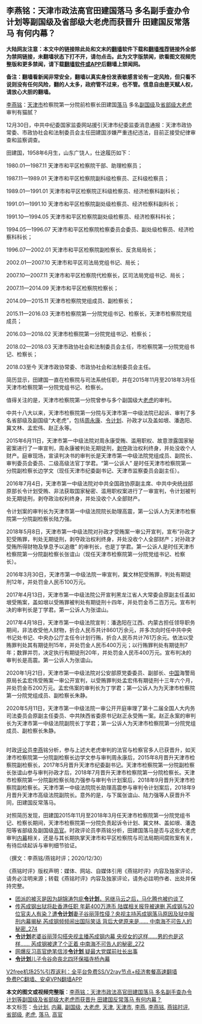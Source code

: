  <h2>李燕铭：天津市政法高官田建国落马 多名副手查办令计划等副国级及省部级大老虎而获晋升 田建国反常落马 有何内幕？</h2> <p class="notice"><b>大陆网友注意：本文中的链接除此处和文末的<a href="https://github.com/bannedbook/fanqiang" >翻墙</a>软件下载和<a href="https://github.com/killgcd/justmysocks/blob/master/README.md">翻墙推荐</a>链接外全部为禁网链接，未翻墙状态下打不开，请勿点击。此为文字版禁闻，欲看图文视频完整版和更多禁闻，请下载<a href="https://github.com/bannedbook/fanqiang">翻墙软件或APP</a>后翻墙上禁闻网。</p><p>备注：翻墙看新闻非常安全，翻墙以真实身份发表敏感言论有一定风险，但只看不说则没有任何风险，翻的人太多，政府管不过来，也不管。信息自由是天赋人权，请放心大胆的翻墙。</b></p>  <div class="entry">  <p></p> <p><a href="https://www.bannedbook.org/bnews/tag/%e6%9d%8e%e7%87%95%e9%93%ad/" class="st_tag internal_tag" rel="tag" title="标签 李燕铭 下的日志">李燕铭</a>&#65306;<a href="https://www.bannedbook.org/bnews/tag/%E5%A4%A9%E6%B4%A5%E5%B8%82/" class="st_tag internal_tag" rel="tag" title="标签 天津市 下的日志">天津市</a>检察院第一分院前检察长田建国<a href="https://www.bannedbook.org/bnews/tag/%E8%90%BD%E9%A9%AC/" class="st_tag internal_tag" rel="tag" title="标签 落马 下的日志">落马</a> 多名<a href="https://www.bannedbook.org/bnews/tag/%E5%89%AF%E5%9B%BD%E7%BA%A7/" class="st_tag internal_tag" rel="tag" title="标签 副国级 下的日志">副国级</a>及<a href="https://www.bannedbook.org/bnews/tag/%E7%9C%81%E9%83%A8%E7%BA%A7/" class="st_tag internal_tag" rel="tag" title="标签 省部级 下的日志">省部级</a><a href="https://www.bannedbook.org/bnews/tag/%e5%a4%a7%e8%80%81%e8%99%8e/" class="st_tag internal_tag" rel="tag" title="标签 大老虎 下的日志">大老虎</a>审判有猫腻&#65311;</p> <p>12月30日&#65292;中共中纪委国家监委网站援引天津市纪委监委消息通报&#65306;天津市政协常委&#12289;市政协社会和法制委员会主任田建国涉嫌严重违纪违法&#65292;目前正接受纪律审查和监察调查&#12290;</p> <p>   田建国&#65292;1958年6月生&#65292;山东广饶人&#65292;仕途履历如下&#65306;</p> <p>1980.01&#8212;1987.11 天津市和平区检察院干部&#12289;助理检察员&#65307;</p> <p>1987.11&#8212;1989.01 天津市和平区检察院副科级检察员&#12289;正科级检察员&#65307;</p> <p>1989.01&#8212;1991.01 天津市和平区检察院正科级检察员&#12289;经济检察科副科长&#65307;</p> <p>1991.01&#8212;1991.10 天津市和平区检察院副处级检察员&#12289;经济检察科副科长&#65307;</p> <p>1991.10&#8212;1994.05 天津市和平区检察院副处级检察员&#12289;经济检察科科长&#65307;</p>  <p>1994.05&#8212;1996.07 天津市和平区检察院检察委员会委员&#12289;副处级检察员&#12289;经济检察科科长&#65307;</p> <p>1996.07&#8212;2002.01 天津市和平区检察院副检察长&#12289;反贪局局长&#65307;</p> <p>2002.01&#8212;2007.10 天津市和平区司法局党组书记&#12289;局长&#65307;</p> <p>2007.10&#8212;2007.11 天津市和平区检察院代检察长&#65292;区司法局党组书记&#12289;局长&#65307;</p> <p>2007.11&#8212;2014.09 天津市和平区检察院检察长&#65307;</p> <p>2014.09&#8212;2015.11 天津市检察院党组成员&#12289;副检察长&#65307;</p> <p>2015.11&#8212;2016.03 天津市检察院第一分院党组书记&#12289;检察长&#65292;天津市检察院党组成员&#65307;</p> <p>2016.03&#8212;2018.02 天津市检察院第一分院党组书记&#12289;检察长&#65307;</p> <p>2018.02&#8212;2018.03 天津市政协社会和法制委员会主任&#65292;市检察院第一分院党组书记&#12289;检察长&#65307;</p>  <p>2018.03至今 天津市政协常委&#12289;市政协社会和法制委员会主任&#12290;</p> <p>   简历显示&#65292;田建国一直在检察院与司法系统任职&#65292;并在2015年11月至2018年3月任天津市检察院第一分院党组书记&#12289;检察长&#12290;</p> <p>值得关注的是&#65292;天津市检察院第一分院曾参与多个副国级大<a href="https://www.bannedbook.org/bnews/tag/%e8%80%81%e8%99%8e/" class="st_tag internal_tag" rel="tag" title="标签 老虎 下的日志">老虎</a>的审判&#12290;</p> <p>中共十八大以来&#65292;天津市检察院第一分院与天津市第一中级法院已起诉&#12289;审判了多名省部级及副国级&#8220;大老虎&#8221;&#65292;包括<span class='wp_keywordlink'><a href="https://www.bannedbook.org/forum2/topic2891.html" title="《周永康其人》《周永康传》" target="_blank">周永康</a></span>&#12289;<a href="https://www.bannedbook.org/bnews/tag/%e4%bb%a4%e8%ae%a1%e5%88%92/" class="st_tag internal_tag" rel="tag" title="标签 令计划 下的日志">令计划</a>&#12289;孙政才以及盖如垠&#12289;潘逸阳&#12289;冀文林&#12289;孟宏伟&#12289;赵正永等&#12290; </p> <p>2015年6月11日&#65292;天津市第一中级法院对周永康受贿&#12289;滥用职权&#12289;故意泄露国家秘密案进行了一审宣判&#65292;周永康被判处无期徒刑&#65292;<span class='wp_keywordlink'><a href="https://www.bannedbook.org/forum2/topic21.html" title="《剥夺》 黄建民 著" target="_blank">剥夺</a></span>政治权利终身&#65292;并处没收个人财产&#12290;庭审现场&#65292;宣读判决书的审判长是天津市第一中级法院党组成员&#12289;副院长&#12289;审判委员会委员&#12289;二级高级法官丁学君&#12290;&#8220;第一公诉人&#8221; 是时任天津市检察院第一分院副检察长边学文&#65288;现任天津市纪委副书记&#12289;天津市监察委员会副主任&#65289;&#12290;</p> <p>2016年7月4日&#65292;天津市第一中级法院对中共全国政协原副主席&#12289;中共中央统战部原部长令计划受贿&#12289;非法获取国家秘密&#12289;滥用职权案进行了一审宣判&#65292;令计划被判处无期徒刑&#65292;剥夺政治权利终身&#65292;并处没收个人全部财产&#12290;</p> <p>令计划案的审判长为天津市第一中级法院院长助理高震&#65292;第一公诉人为天津市检察院第一分院副检察长陆力强&#12290;</p> <p>2018年5月8日&#65292;天津市第一中级法院对孙政才受贿案一审公开宣判&#65292;宣布&#8220;孙政才犯受贿罪&#65292;判处无期徒刑&#65292;剥夺政治权利终身&#65292;并处没收个人全部财产&#65307;对孙政才受贿所得财物及孳息予以追缴&#8221; 的审判长&#65292;也是丁学君&#12290;第一公诉人是时任天津市检察院第一分院副检察长张谊山&#65288;现任天津市检察院第一分院党组书记&#12289;检察长&#65289;&#12290;</p> <p>   2016年3月30日&#65292;天津市第一中级法院一审宣判&#65292;冀文林犯受贿罪&#65292;判处有期徒刑12年&#65292;并处罚金人民币100万元&#12290;</p>  <p>2017年4月13日&#65292;天津市第一中级法院公开宣判黑龙江省人大常委会原副主任盖如垠受贿案&#65292;盖如垠以受贿罪被判处有期徒刑十四年&#65292;并处罚金币二百万元&#12290;宣布判决的审判长是丁学君&#12290;第一公诉人为张谊山&#12290;</p> <p>2017年4月18日&#65292;天津市第一中级法院宣判&#65306;潘逸阳在江西&#12289;内蒙古担任领导职务期间&#65292;非法收受他人财物&#65292;折合人民币共计8601万余元&#65292;并多次向时任中共中央书记处书记&#12289;中央办公厅主任令计划行贿&#65292;折合人民币共计761万余元&#12290;依法以受贿罪判处其有期徒刑15年&#65292;并处罚金人民币400万元&#65307;以行贿罪判处有期徒刑7年&#65307;数罪并罚&#65292;决定执行有期徒刑20年&#65292;并处罚金人民币400万元&#12290;宣布判决的审判长是高震&#12290;第一公诉人为张谊山&#12290;</p> <p>2020年1月21日&#65292;天津市第一中级法院对公安部原党委委员&#12289;副部长&#12289;<span class='wp_keywordlink_affiliate'><a href="https://www.bannedbook.org/" title="中国" target="_blank">中国</a></span>海警局原局长孟宏伟受贿案一审公开宣判&#65292;以受贿罪判处孟宏伟有期徒刑十三年六个月&#65292;并处罚金币200万元&#12290;孟宏伟案的审判长为丁学君&#65307;第一公诉人为为天津市检察院第一分院党组成员&#12289;副检察长朱静&#12290;</p> <p>2020年5月11日&#65292;天津市第一中级法院一审公开开庭审理了第十二届全国人大内务司法委员会原副主任委员&#12289;中共陕西省委原书记赵正永受贿一案&#12290;赵正永案的审判长为天津市第一中级法院副院长丁学君&#65307;第一公诉人为天津市检察院第一分院党组成员&#12289;副检察长朱静&#12290;<br />&nbsp;</p> <p>   时政<span class='wp_keywordlink_affiliate'><a href="https://www.bannedbook.org/bnews/comments/" title="新闻评论" target="_blank">评论</a></span>员<a href="https://www.bannedbook.org/bnews/tag/%e6%9d%8e%e7%87%95/" class="st_tag internal_tag" rel="tag" title="标签 李燕 下的日志">李燕</a>铭分析&#65292;参与上述大老虎审判的法官与检察官多人已获晋升&#65292;如天津市检察院第一分院副检察长边学文参与审判周永康后&#65292;2015年8月晋升天津市检察院副检察长&#65292;2017年5月晋升天津市纪委副书记&#12290;天津市检察院第一分院副检察长张谊山参与审判孙政才后&#65292;2018年7月晋升天津市检察院第一分院检察长&#12290;天津市检察院第一分院副检察长陆力强参与审判令计划案后&#65292;2018年9月晋升天津市检察院副检察长&#12290;天津市第一中级法院院长助理高震参与审判令计划案后&#65292;2018年9月晋升天津市高级法院副院长&#12290;意外的是&#65292;与下属张谊山&#12289;陆力强等人获晋升不同&#65292;田建国反常落马&#12290;</p> <p>对照简历发现&#65292;田建国2015年11月至2018年3月任天津市检察院第一分院党组书记&#12289;检察长期间&#65292;天津市检察院第一分院负责起诉令计划&#12289;冀文林&#12289;盖如垠&#12289;潘逸阳等省部级及副国级<a href="https://www.bannedbook.org/bnews/tag/%E9%AB%98%E5%AE%98/" class="st_tag internal_tag" rel="tag" title="标签 高官 下的日志">高官</a>&#12290;时政评论员李燕铭分析&#65292;田建国落马是否与这些大老虎审判<span class='wp_keywordlink_affiliate'><a href="https://www.bannedbook.org/bnews/ccpdope/" title="中共高层内幕" target="_blank">内幕</a></span>相关&#65292;还是与其长期执掌天津市和平区检察院与司法局期间腐败案有关&#65292;有待后续起诉与审判细节验证&#12290;</p> <p>&#65288;撰文&#65306;李燕铭/燕铭时评&#65307;2020/12/30&#65289;</p> <p>&#12298;燕铭时评&#12299;版权声明&#65306;媒体&#12289;网站&#12289;自媒体引用&#12298;燕铭时评&#12299;内容及独家评论&#65292;请务必注明来源&#65307;转载&#12298;燕铭时评&#12299;内容及独家评论&#65292;请务必註明作者&#12289;出处并保持完整&#12290; </p> <ul class='op-related-articles' title='相关阅读'> <li><a href='https://www.bannedbook.org/bnews/bannedvideo/20201226/1455357.html' target='_blank'>团派的被灭是因为胡锦涛包庇<b>令计划</b>，另继马云之后，马化腾也被约谈了</a></li> <li><a href='https://www.bannedbook.org/bnews/comments/20201216/1448752.html' target='_blank'>传芮成钢出狱将赴香港任职 年薪400万港币 陆媒相关报导被速删 芮成钢与20位官夫人有染？遭<b>令计划</b>妻子谷丽萍性侵？央视主持芮成钢落马原因及狱中服刑内幕揭秘 芮成钢频频闹出国际笑话 背后大佬原来是…… 中南海不可告人的秘密_274</a></li> <li><a href='https://www.bannedbook.org/bnews/comments/20201216/1448746.html' target='_blank'><b>令计划</b>老婆谷丽萍勾搭央视主播芮成钢内幕 央视女的这样……男的也是这样…… 芮成钢被逮了个正着 中南海不可告人的秘密_272</a></li> <li><a href='https://www.bannedbook.org/bnews/comments/20201123/1435581.html' target='_blank'>网爆反习高官绝笔信涉<b>令计划</b> 疑最大党媒前社长出事</a></li> <li><a href='https://www.bannedbook.org/bnews/cnnews/20201106/1426587.html' target='_blank'><b>令计划</b>儿子令谷命丧北四环保福寺桥內幕</a></li> </ul> <p class="texttj"> <a href="https://github.com/bannedbook/fanqiang/wiki/V2ray%E6%9C%BA%E5%9C%BA" target="_blank">V2free机场25%引荐返利：全平台免费SS/V2ray节点+经济套餐高速翻墙</a><br/> <a href="https://github.com/bannedbook/fanqiang/wiki/%E7%A6%81%E9%97%BB%E7%BD%91%E5%AE%89%E5%8D%93%E7%BF%BB%E5%A2%99%E6%96%B0%E9%97%BBAPP" target="_blank">免费PC翻墙、安卓VPN翻墙APP</a></p><p>  </p> <a name='sharetosocial'></a>       <div><b>本文的图文或视频完整版</b>：<a href='https://www.bannedbook.org/bnews/comments/20201231/1458124.html'>李燕铭：天津市政法高官田建国落马 多名副手查办令计划等副国级及省部级大老虎而获晋升 田建国反常落马 有何内幕？</a></div>  </div><!--END ENTRY--> <div class="postfooter"> <div>本文标签：<a href="https://www.bannedbook.org/bnews/tag/%e4%bb%a4%e8%ae%a1%e5%88%92/" rel="tag">令计划</a>, <a href="https://www.bannedbook.org/bnews/tag/%E5%86%85%E5%B9%95/" rel="tag">内幕</a>, <a href="https://www.bannedbook.org/bnews/tag/%E5%89%AF%E5%9B%BD%E7%BA%A7/" rel="tag">副国级</a>, <a href="https://www.bannedbook.org/bnews/tag/%e5%a4%a7%e8%80%81%e8%99%8e/" rel="tag">大老虎</a>, <a href="https://www.bannedbook.org/bnews/tag/%e5%a4%a9%e6%b4%a5/" rel="tag">天津</a>, <a href="https://www.bannedbook.org/bnews/tag/%E5%A4%A9%E6%B4%A5%E5%B8%82/" rel="tag">天津市</a>, <a href="https://www.bannedbook.org/bnews/tag/%e6%9d%8e%e7%87%95/" rel="tag">李燕</a>, <a href="https://www.bannedbook.org/bnews/tag/%e6%9d%8e%e7%87%95%e9%93%ad/" rel="tag">李燕铭</a>, <a href="https://www.bannedbook.org/bnews/tag/%e7%87%95%e9%93%ad%e6%97%b6%e8%af%84/" rel="tag">燕铭时评</a>, <a href="https://www.bannedbook.org/bnews/tag/%E7%9C%81%E9%83%A8%E7%BA%A7/" rel="tag">省部级</a>, <a href="https://www.bannedbook.org/bnews/tag/%e8%80%81%e8%99%8e/" rel="tag">老虎</a>, <a href="https://www.bannedbook.org/bnews/tag/%E8%90%BD%E9%A9%AC/" rel="tag">落马</a>, <a href="https://www.bannedbook.org/bnews/tag/%E9%AB%98%E5%AE%98/" rel="tag">高官</a></div>  </div><!--END POSTFOOTER--> 
